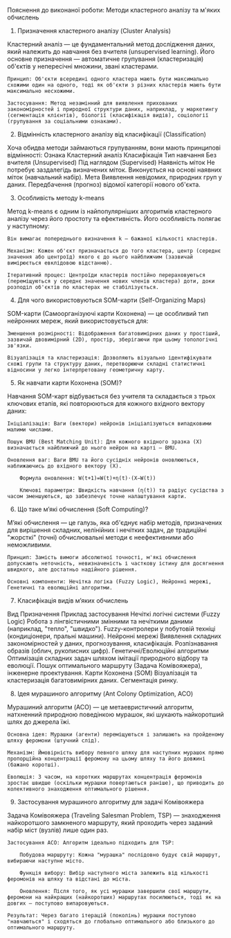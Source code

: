 Пояснення до виконаної роботи: Методи кластерного аналізу та м'яких обчислень

1. Призначення кластерного аналізу (Cluster Analysis) 

Кластерний аналіз — це фундаментальний метод дослідження даних, який належить до навчання без вчителя (unsupervised learning). Його основне призначення — автоматичне групування (кластеризація) об'єктів у непересічні множини, звані кластерами.

    Принцип: Об'єкти всередині одного кластера мають бути максимально схожими один на одного, тоді як об'єкти з різних кластерів мають бути максимально несхожими.

    Застосування: Метод незамінний для виявлення прихованих закономірностей і природної структури даних, наприклад, у маркетингу (сегментація клієнтів), біології (класифікація видів), соціології (групування за соціальними ознаками).

2. Відмінність кластерного аналізу від класифікації (Classification) 

Хоча обидва методи займаються групуванням, вони мають принципові відмінності:
Ознака	Кластерний аналіз	Класифікація
Тип навчання	Без вчителя (Unsupervised)	Під наглядом (Supervised)
Наявність міток	Не потребує заздалегідь визначених міток.	Виконується на основі наявних міток (навчальний набір).
Мета	Виявлення невідомих, природних груп у даних.	Передбачення (прогноз) відомої категорії нового об'єкта.

3. Особливість методу k-means 

Метод k-means є одним із найпопулярніших алгоритмів кластерного аналізу через його простоту та ефективність. Його особливість полягає у наступному:

    Він вимагає попереднього визначення k — бажаної кількості кластерів.

    Механізм: Кожен об'єкт призначається до того кластера, центр (середнє значення або центроїд) якого є до нього найближчим (зазвичай вимірюється евклідовою відстанню).

    Ітеративний процес: Центроїди кластерів постійно перераховуються (переміщуються у середнє значення нових членів кластера) доти, доки розподіл об'єктів по кластерах не стабілізується.

4. Для чого використовуються SOM-карти (Self-Organizing Maps) 

SOM-карти (Самоорганізуючі карти Кохонена) — це особливий тип нейронних мереж, який використовується для:

    Зменшення розмірності: Відображення багатовимірних даних у простіший, зазвичай двовимірний (2D), простір, зберігаючи при цьому топологічні зв'язки.

    Візуалізація та кластеризація: Дозволяють візуально ідентифікувати схожі групи та структуру даних, перетворюючи складні статистичні відносини у легко інтерпретовану геометричну карту.

5. Як навчати карти Кохонена (SOM)? 

Навчання SOM-карт відбувається без учителя та складається з трьох ключових етапів, які повторюються для кожного вхідного вектору даних:

    Ініціалізація: Ваги (вектори) нейронів ініціалізуються випадковими малими числами.

    Пошук BMU (Best Matching Unit): Для кожного вхідного зразка (X) визначається найближчий до нього нейрон на карті — BMU.

    Оновлення ваг: Ваги BMU та його сусідніх нейронів оновлюються, наближаючись до вхідного вектору (X).

        Формула оновлення: W(t+1)=W(t)+η(t)⋅(X−W(t))

        Ключові параметри: Швидкість навчання (η(t)) та радіус сусідства з часом зменшуються, що забезпечує точне налаштування карти.

6. Що таке м’які обчислення (Soft Computing)? 

М’які обчислення — це галузь, яка об'єднує набір методів, призначених для вирішення складних, нелінійних і нечітких задач, де традиційні "жорсткі" (точні) обчислювальні методи є неефективними або неможливими.

    Принцип: Замість вимоги абсолютної точності, м'які обчислення допускають неточність, невизначеність і часткову істину для досягнення швидкого, але достатньо надійного рішення.

    Основні компоненти: Нечітка логіка (Fuzzy Logic), Нейронні мережі, Генетичні та еволюційні алгоритми.

7. Класифікація видів м’яких обчислень 

Вид	Призначення	Приклад застосування
Нечіткі логічні системи (Fuzzy Logic)	Робота з лінгвістичними змінними та нечіткими даними (наприклад, "тепло", "швидко").	Fuzzy-контролери у побутовій техніці (кондиціонери, пральні машини).
Нейронні мережі	Виявлення складних закономірностей у даних, прогнозування, класифікація.	Розпізнавання образів (облич, рукописних цифр).
Генетичні/Еволюційні алгоритми	Оптимізація складних задач шляхом імітації природного відбору та еволюції.	Пошук оптимального маршруту (Задача Комівояжера), інженерне проектування.
Карти Кохонена (SOM)	Візуалізація та кластеризація багатовимірних даних.	Сегментація ринку.

8. Ідея мурашиного алгоритму (Ant Colony Optimization, ACO) 

Мурашиний алгоритм (ACO) — це метаевристичний алгоритм, натхненний природною поведінкою мурашок, які шукають найкоротший шлях до джерела їжі.

    Основна ідея: Мурашки (агенти) переміщуються і залишають на пройденому шляху феромони (штучний слід).

    Механізм: Ймовірність вибору певного шляху для наступних мурашок прямо пропорційна концентрації феромону на цьому шляху та його довжині (бажано коротші).

    Еволюція: З часом, на коротких маршрутах концентрація феромонів зростає швидше (оскільки мурашки повертаються раніше), що приводить до колективного знаходження оптимального рішення.

9. Застосування мурашиного алгоритму для задачі Комівояжера 

Задача Комівояжера (Traveling Salesman Problem, TSP) — знаходження найкоротшого замкненого маршруту, який проходить через заданий набір міст (вузлів) лише один раз.

    Застосування ACO: Алгоритм ідеально підходить для TSP:

        Побудова маршруту: Кожна "мурашка" послідовно будує свій маршрут, вибираючи наступне місто.

        Функція вибору: Вибір наступного міста залежить від кількості феромонів на шляху та відстані до міста.

        Оновлення: Після того, як усі мурашки завершили свої маршрути, феромони на найкращих (найкоротших) маршрутах посилюються, тоді як на довгих — поступово випаровуються.

    Результат: Через багато ітерацій (поколінь) мурашки поступово "навчаються" і сходяться до глобально оптимального або близького до оптимального маршруту.
